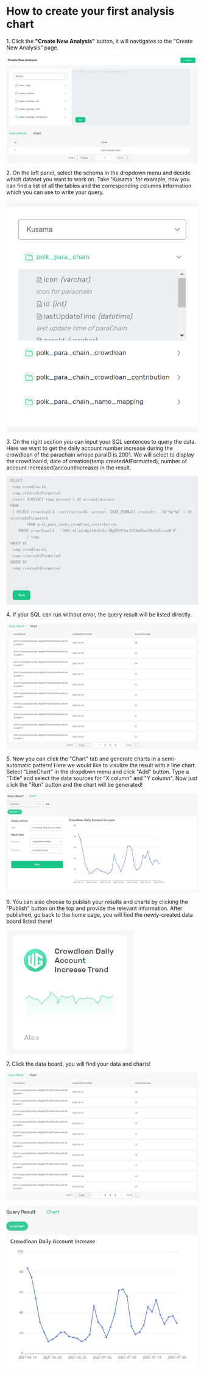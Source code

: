 # How to create your first analysis chart

1\. Click the **"Create New Analysis"** button, it will navtigates to the "Create New Analysis" page. 

![](<../../.gitbook/assets/create-new-analysis-step1-sample2.PNG>)

2\. On the left panel, select the schema in the dropdown menu and decide which dataset you want to work on. Take 'Kusama' for example, now you can find a list of all the tables and the corresponding columns information which you can use to write your query.

![](<../../.gitbook/assets/create-new-analysis-step2-sample2.PNG>)

3\. On the right section you can input your SQL sentences to query the data. Here we want to get the daily account number increase during the crowdloan of the parachain whose paraID is 2001. We will select to display the crowdloanId, date of creation(temp.createdAtFormatted), number of account increased(accountIncrease) in the result. 

![](<../../.gitbook/assets/create-new-analysis-step3-sample2.PNG>)

4\. If your SQL can run without error,  the query result will be listed directly. 

![](<../../.gitbook/assets/create-new-analysis-step4-sample2.PNG>)

5\. Now you can click the "Chart" tab and generate charts in a semi-automatic pattern! Here we would like to visulize the result with a line chart. Select "LineChart" in the dropdown menu and click "Add" button. Type a "Title" and select the data sources for "X column" and "Y column". Now just click the "Run" button and the chart will be generated! 

![](<../../.gitbook/assets/create-new-analysis-step5-sample2.PNG>)

6\. You can also choose to publish your results and charts by clicking the "Publish" button on the top and provide the relevant information. After published, go back to the home page, you will find the newly-created data board listed there!

![](<../../.gitbook/assets/create-new-analysis-step6-sample2.PNG>)

7\. Click the data board, you will find your data and charts!

![](<../../.gitbook/assets/create-new-analysis-step7-sample2.PNG>)

![](<../../.gitbook/assets/create-new-analysis-step8-sample2.PNG>)
